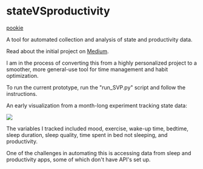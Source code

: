 # stateVSproductivity

[pookie](#pookie)



A tool for automated collection and analysis of state and productivity data.

Read about the initial project on [Medium](https://medium.com/@MikoDimov/state-and-productivity-d0a5a30d0d80). 

I am in the process of converting this from a highly personalized project to a smoother, more general-use tool for time management and habit optimization.

To run the current prototype, run the "run_SVP.py" script and follow the instructions.

An early visualization from a month-long experiment tracking state data:

![](https://user-images.githubusercontent.com/18381631/31200845-b36977a4-a95c-11e7-9165-38ceb6d5699a.png)

The variables I tracked included mood, exercise, wake-up time, bedtime, sleep duration, sleep quality, time spent in bed not sleeping, and productivity.

One of the challenges in automating this is accessing data from sleep and productivity apps, some of which don't have API's set up.

<a name="pookie"></a>
